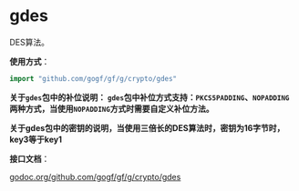 # gdes

DES算法。

**使用方式**：
```go
import "github.com/gogf/gf/g/crypto/gdes"
```

**关于`gdes`包中的补位说明：
`gdes`包中补位方式支持：`PKCS5PADDING`、`NOPADDING`两种方式，当使用`NOPADDING`方式时需要自定义补位方法。**

**关于gdes包中的密钥的说明，当使用三倍长的DES算法时，密钥为16字节时，key3等于key1**


**接口文档**：

[godoc.org/github.com/gogf/gf/g/crypto/gdes](https://godoc.org/github.com/gogf/gf/g/crypto/gdes)



